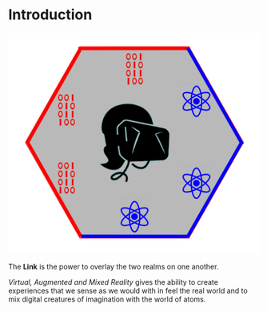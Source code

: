 # Introduction

![Virtual Reality](<../.gitbook/assets/tile ARVR.png>)

The **Link** is the power to overlay the two realms on one another.

&#x20;

_Virtual, Augmented and Mixed Reality_ gives the ability to create experiences that we sense as we would with in feel the real world and to mix digital creatures of imagination with the world of atoms.

&#x20;

